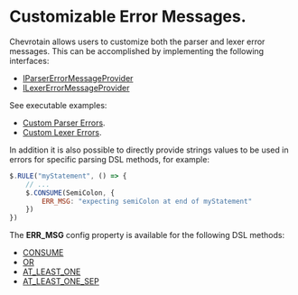 # Customizable Error Messages.

Chevrotain allows users to customize both the parser and lexer error messages.
This can be accomplished by implementing the following interfaces:

-   [IParserErrorMessageProvider](https://sap.github.io/chevrotain/documentation/4_7_0/interfaces/iparsererrormessageprovider.html)
-   [ILexerErrorMessageProvider](https://sap.github.io/chevrotain/documentation/4_7_0/interfaces/ilexererrormessageprovider.html)

See executable examples:

-   [Custom Parser Errors](https://github.com/SAP/chevrotain/blob/master/examples/parser/custom_errors/custom_errors.js).
-   [Custom Lexer Errors](https://github.com/SAP/chevrotain/blob/master/examples/lexer/custom_errors/custom_errors.js).

In addition it is also possible to directly provide strings values to be used in errors
for specific parsing DSL methods, for example:

```javascript
$.RULE("myStatement", () => {
    // ...
    $.CONSUME(SemiColon, {
        ERR_MSG: "expecting semiColon at end of myStatement"
    })
})
```

The **ERR_MSG** config property is available for the following DSL methods:

-   [CONSUME](https://sap.github.io/chevrotain/documentation/4_7_0/classes/cstparser.html#consume)
-   [OR](https://sap.github.io/chevrotain/documentation/4_7_0/classes/cstparser.html#or)
-   [AT_LEAST_ONE](https://sap.github.io/chevrotain/documentation/4_7_0/classes/cstparser.html#at_least_one)
-   [AT_LEAST_ONE_SEP](https://sap.github.io/chevrotain/documentation/4_7_0/classes/cstparser.html#at_least_one_sep)
